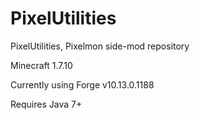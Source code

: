 PixelUtilities
==============

PixelUtilities, Pixelmon side-mod repository

Minecraft 1.7.10

Currently using Forge v10.13.0.1188

Requires Java 7+
